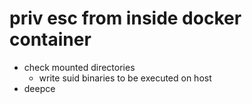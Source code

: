 # priv esc from inside docker container
- check mounted directories
  - write suid binaries to be executed on host
- deepce
